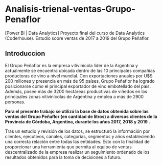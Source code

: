 # Analisis-trienal-ventas-Grupo-Penaflor
[Power BI | Data Analytics] Proyecto final del curso de Data Analytics (Coderhouse). Estudio sobre ventas de 2017 a 2019 del Grupo Peñaflor.

## Introduccion

El Grupo Peñaflor es la empresa vitivinícola líder de la Argentina y actualmente se encuentra
ubicada dentro de las 10 principales compañías productoras de vino a nivel mundial.
Con exportaciones anuales por U$S 200 millones y presencia en más de 95 países, Grupo
Peñaflor ha logrado posicionarse como el principal exportador de vino embotellado del país.
Además, posee más de 3200 hectáreas productivas de viñedos en las principales zonas
vitivinícolas de Argentina y emplea a más de 2900 personas.

**Para el presente trabajo se utilizó la base de datos obtenida sobre las ventas del Grupo
Peñaflor (en cantidad de litros) a diversos clientes de la Provincia de Córdoba, Argentina,
durante los años 2017, 2018 y 2019 .**

Tras un estudio y revisión de los datos, se estructuró la información por clientes, ejecutivos,
canales, categorías, segmentos y años estableciendo una correcta relación entre todas las
entidades. Esto con la finalidad de proporcionar una herramienta que permita al equipo de ventas
descentralizado de la empresa realizar un seguimiento ordenado de los resultados obtenidos
para la toma de decisiones a futuro.
